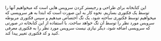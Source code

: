 این کتابخانه برای  طراحی و رجیستر کردن سرویس هایی است که میخواهیم آنها را توسط یک فکتوری بسازیم.
نحوه کار به این صورت است که ابتدا به هر سرویسی که میخواهیم توسط فکتوری ساخته شود، یک تگ اختصاص میدهیم و سپس فکتوری مربوطه سرویس مورد نظر را توسط آن تگ خواهد ساخت.
با استفاده از این کتابخانه در صورتی که سرویسی اضافه شود، دیگر نیازی نیست سرویس مورد نظر را به فکتوری معرفی کنید و کد فکتوری تغییر پیدا کند.



